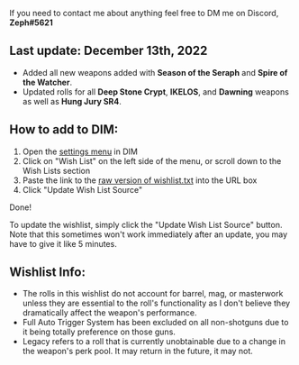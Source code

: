 If you need to contact me about anything feel free to DM me on Discord, **Zeph#5621**

## Last update: December 13th, 2022
- Added all new weapons added with **Season of the Seraph** and **Spire of the Watcher**.
- Updated rolls for all **Deep Stone Crypt**, **IKELOS**, and **Dawning** weapons as well as **Hung Jury SR4**.

## How to add to DIM:

1) Open the [settings menu](https://app.destinyitemmanager.com/settings) in DIM
2) Click on "Wish List" on the left side of the menu, or scroll down to the Wish Lists section
3) Paste the link to the [raw version of wishlist.txt](https://raw.githubusercontent.com/Zephyrr29/DIM-Wishlist/main/wishlist.txt) into the URL box
4) Click "Update Wish List Source"

Done!

To update the wishlist, simply click the "Update Wish List Source" button. Note that this sometimes won't work immediately after an update, you may have to give it like 5 minutes.

## Wishlist Info:

- The rolls in this wishlist do not account for barrel, mag, or masterwork unless they are essential to the roll's functionality as I don't believe they dramatically affect the weapon's performance.
- Full Auto Trigger System has been excluded on all non-shotguns due to it being totally preference on those guns.
- Legacy refers to a roll that is currently unobtainable due to a change in the weapon's perk pool. It may return in the future, it may not.
